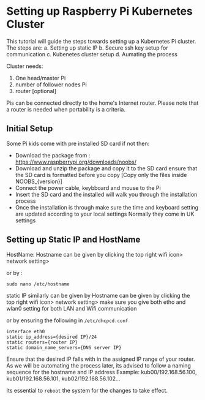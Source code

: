# Setting up Raspberry Pi Kubernetes Cluster

This tutorial will guide the steps towards setting up a Kubernetes Pi cluster.
The steps are:
a. Setting up static IP
b. Secure ssh key setup for communication
c. Kubenetes cluster setup
d. Aumating the process

Cluster needs:
1. One head/master Pi
2. number of follower nodes Pi
3. router [optional]

Pis can be connected directly to the home's Internet router.
Please note that a router is needed when portability is a criteria. 
## Initial Setup
Some Pi kids come with pre installed SD card if not then:
 - Download the package from :
    https://www.raspberrypi.org/downloads/noobs/
 - Download and unzip the package and copy it to the SD card
 ensure that the SD card is formatted before you copy
 [Copy only the files inside NOOBS_{version}]
 - Connect the power cable, keybboard and mouse to the Pi
 - Insert the SD card and the installed will walk you through the installation process
 - Once the installation is through make sure the time and keyboard setting are updated according to your local settings
  Normally they come in UK settings
 
  

## Setting up Static IP and HostName

HostName:
Hostname can be given by clicking the top right wifi icon> network setting>

or by :

``
sudo nano /etc/hostname
``

static IP similarly can be given by
Hostname can be given by clicking the top right wifi icon> network setting>
make sure you give both etho and wlan0 setting for both LAN and Wifi communication

or by ensuring the following in ``/etc/dhcpcd.conf``

```
interface eth0
static ip_address={desired IP}/24
static routers={router IP}
static domain_name_servers={DNS server IP}
```
Ensure that the desired IP falls with in the assigned IP range of your router.
As we will be automating the process later, its advised to follow a naming sequence for the hostname and IP address
Example: kub00/192.168.56.100, kub01/192.168.56.101, kub02/192.168.56.102...

Its essential to ``reboot`` the system for the changes to take effect.



